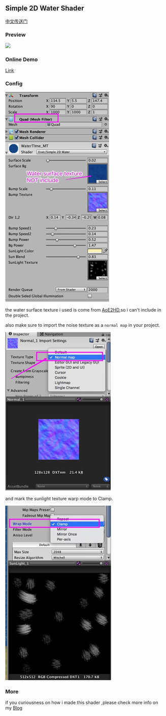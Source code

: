 ## Simple 2D Water Shader

[中文传送门](http://oldking.wang/7e726530-f07b-11e8-9356-679d14d5bec9/)

### Preview

![](imgs/Preview.gif)

### Online Demo

[Link](https://tunied.github.io/Simple2DWater/)

### Config 

![](imgs/Setting.jpg)

the water surface texture i used is come from [AoE2HD](https://store.steampowered.com/app/221380/Age_of_Empires_II_HD/),so i can't include in the project.

also make sure to import the noise texture as a `normal map` in your project.

![](imgs/NormalMap.jpg)

and mark the sunlight texture warp mode to Clamp.

![](imgs/SunLight_Config.jpg)

### More

if you curiousness on how i made this shader ,please check more info on my [Blog](http://oldking.wang/7e726530-f07b-11e8-9356-679d14d5bec9/)



